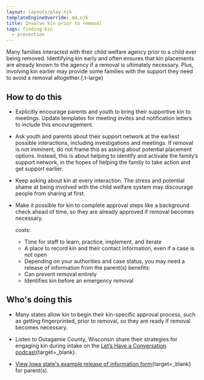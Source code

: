 ```yaml
---
layout: layouts/play.njk
templateEngineOverride: md,njk
title: Involve kin prior to removal
tags: finding-kin
  - prevention
---
```


Many families interacted with their child welfare agency prior to a child ever being removed. Identifying kin early and often ensures that kin placements are already known to the agency if a removal is ultimately necessary. Plus, involving kin earlier may provide some families with the support they need to avoid a removal altogether.{.t-large}

## How to do this

* Explicitly encourage parents and youth to bring their supportive kin to meetings. Update templates for meeting invites and notification letters to include this encouragement.

* Ask youth and parents about their support network at the earliest possible interactions, including investigations and meetings. If removal is not imminent, do not frame this as asking about potential placement options. Instead, this is about helping to identify and activate the family’s support network, in the hopes of helping the family to take action and get support earlier.

* Keep asking about kin at every interaction. The stress and potential shame at being involved with the child welfare system may discourage people from sharing at first.

* Make it possible for kin to complete approval steps like a background check ahead of time, so they are already approved if removal becomes necessary.

  costs:
    - Time for staff to learn, practice, implement, and iterate
    - A place to record kin and their contact information, even if a case is not open
    - Depending on your authorities and case status, you may need a release of information from the parent(s)
  benefits:
    - Can prevent removal entirely
    - Identifies kin before an emergency removal

## Who's doing this

* Many states allow kin to begin their kin-specific approval process, such as getting fingerprinted, prior to removal, so they are ready if removal becomes necessary.

* Listen to Outagamie County, Wisconsin share their strategies for engaging kin during intake on the [Let’s Have a Conversation podcast](https://open.spotify.com/episode/0GRYSP8UA21ZevmYMSSRHd){target=_blank}.

* [View Iowa state's example release of information form](https://hhs.iowa.gov/sites/default/files/470-2115.pdf){target=_blank} for parent(s).